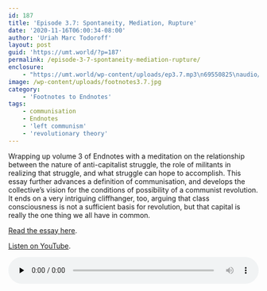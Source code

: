 ```yaml
---
id: 187
title: 'Episode 3.7: Spontaneity, Mediation, Rupture'
date: '2020-11-16T06:00:34-08:00'
author: 'Uriah Marc Todoroff'
layout: post
guid: 'https://umt.world/?p=187'
permalink: /episode-3-7-spontaneity-mediation-rupture/
enclosure:
    - "https://umt.world/wp-content/uploads/ep3.7.mp3\n69550825\naudio/mpeg\n"
image: /wp-content/uploads/footnotes3.7.jpg
category:
    - 'Footnotes to Endnotes'
tags:
    - communisation
    - Endnotes
    - 'left communism'
    - 'revolutionary theory'
---
```


Wrapping up volume 3 of Endnotes with a meditation on the relationship between the nature of anti-capitalist struggle, the role of militants in realizing that struggle, and what struggle can hope to accomplish. This essay further advances a definition of communisation, and develops the collective’s vision for the conditions of possibility of a communist revolution. It ends on a very intriguing cliffhanger, too, arguing that class consciousness is not a sufficient basis for revolution, but that capital is really the one thing we all have in common.

[Read the essay here](https://endnotes.org.uk/issues/3/en/endnotes-spontaneity-mediation-rupture).

[Listen on YouTube](https://youtu.be/NL517PBiTbk).

<audio class="wp-audio-shortcode" controls="controls" id="audio-187-14" preload="none" style="width: 100%;"><source src="https://umt.world/wp-content/uploads/ep3.7.mp3?_=14" type="audio/mpeg"></source><https://umt.world/wp-content/uploads/ep3.7.mp3></audio>